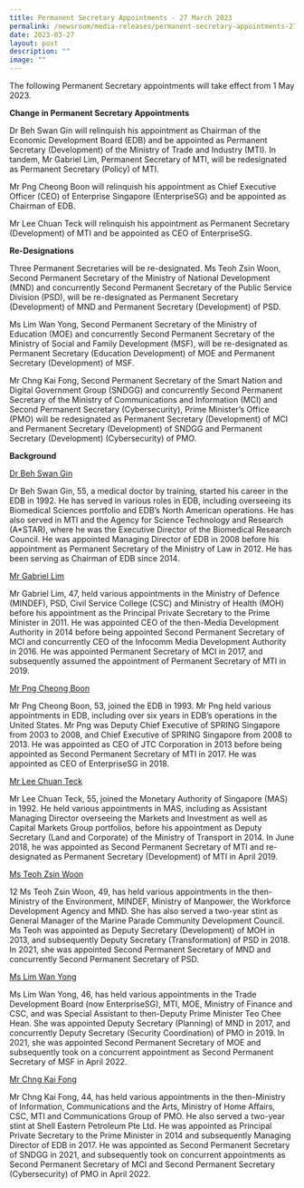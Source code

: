 ```yaml
---
title: Permanent Secretary Appointments ‑ 27 March 2023
permalink: /newsroom/media-releases/permanent-secretary-appointments-27-march-2023/
date: 2023-03-27
layout: post
description: ""
image: ""
---
```

The following Permanent Secretary appointments will take effect from 1 May 2023.  
  
**Change in Permanent Secretary Appointments**  
  
Dr Beh Swan Gin will relinquish his appointment as Chairman of the Economic Development Board (EDB) and be appointed as Permanent Secretary (Development) of the Ministry of Trade and Industry (MTI). In tandem, Mr Gabriel Lim, Permanent Secretary of MTI, will be redesignated as Permanent Secretary (Policy) of MTI.  
  
Mr Png Cheong Boon will relinquish his appointment as Chief Executive Officer (CEO) of Enterprise Singapore (EnterpriseSG) and be appointed as Chairman of EDB.  
  
Mr Lee Chuan Teck will relinquish his appointment as Permanent Secretary (Development) of MTI and be appointed as CEO of EnterpriseSG.  
  
**Re-Designations**  
  
Three Permanent Secretaries will be re-designated. Ms Teoh Zsin Woon, Second Permanent Secretary of the Ministry of National Development (MND) and concurrently Second Permanent Secretary of the Public Service Division (PSD), will be re-designated as Permanent Secretary (Development) of MND and Permanent Secretary (Development) of PSD.&nbsp;  
  
Ms Lim Wan Yong, Second Permanent Secretary of the Ministry of Education (MOE) and concurrently Second Permanent Secretary of the Ministry of Social and Family Development (MSF), will be re-designated as Permanent Secretary (Education Development) of MOE and Permanent Secretary (Development) of MSF.  
  
Mr Chng Kai Fong, Second Permanent Secretary of the Smart Nation and Digital Government Group (SNDGG) and concurrently Second Permanent Secretary of the Ministry of Communications and Information (MCI) and Second Permanent Secretary (Cybersecurity), Prime Minister’s Office (PMO) will be redesignated as Permanent Secretary (Development) of MCI and Permanent Secretary (Development) of SNDGG and Permanent Secretary (Development) (Cybersecurity) of PMO.  
  
**Background**  
  
<u>Dr Beh Swan Gin</u>
  
Dr Beh Swan Gin, 55, a medical doctor by training, started his career in the EDB in 1992. He has served in various roles in EDB, including overseeing its Biomedical Sciences portfolio and EDB’s North American operations. He has also served in MTI and the Agency for Science Technology and Research (A\*STAR), where he was the Executive Director of the Biomedical Research Council. He was appointed Managing Director of EDB in 2008 before his appointment as Permanent Secretary of the Ministry of Law in 2012. He has been serving as Chairman of EDB since 2014.  
  
<u>Mr Gabriel Lim</u> 

Mr Gabriel Lim, 47, held various appointments in the Ministry of Defence (MINDEF), PSD, Civil Service College (CSC) and Ministry of Health (MOH) before his appointment as the Principal Private Secretary to the Prime Minister in 2011. He was appointed CEO of the then-Media Development Authority in 2014 before being appointed Second Permanent Secretary of MCI and concurrently CEO of the Infocomm Media Development Authority in 2016. He was appointed Permanent Secretary of MCI in 2017, and subsequently assumed the appointment of Permanent Secretary of MTI in 2019.  
  
<u>Mr Png Cheong Boon</u>&nbsp;  
  
Mr Png Cheong Boon, 53, joined the EDB in 1993. Mr Png held various appointments in EDB, including over six years in EDB’s operations in the United States. Mr Png was Deputy Chief Executive of SPRING Singapore from 2003 to 2008, and Chief Executive of SPRING Singapore from 2008 to 2013. He was appointed as CEO of JTC Corporation in 2013 before being appointed as Second Permanent Secretary of MTI in 2017. He was appointed as CEO of EnterpriseSG&nbsp;in 2018.  
  
<u>Mr Lee Chuan Teck</u> 
  
Mr Lee Chuan Teck, 55, joined the Monetary Authority of Singapore (MAS) in 1992. He held various appointments in MAS, including as Assistant Managing Director overseeing the Markets and Investment as well as Capital Markets Group portfolios, before his appointment as Deputy Secretary (Land and Corporate) of the Ministry of Transport in 2014. In June 2018, he was appointed as Second Permanent Secretary of MTI and re-designated as Permanent Secretary (Development) of MTI in April 2019.  
  
<u>Ms Teoh Zsin Woon</u>
  
12 Ms Teoh Zsin Woon, 49, has held various appointments in the then-Ministry of the Environment, MINDEF, Ministry of Manpower, the Workforce Development Agency and MND. She has also served a two-year stint as General Manager of the Marine Parade Community Development Council. Ms Teoh was appointed as Deputy Secretary (Development) of MOH in 2013, and subsequently Deputy Secretary (Transformation) of PSD in 2018. In 2021, she was appointed Second Permanent Secretary of MND and concurrently Second Permanent Secretary of PSD.  
  
<u>Ms Lim Wan Yong</u>
  
Ms Lim Wan Yong, 46, has held various appointments in the Trade Development Board (now EnterpriseSG), MTI, MOE, Ministry of Finance and CSC, and was Special Assistant to then-Deputy Prime Minister Teo Chee Hean. She was appointed Deputy Secretary (Planning) of MND in 2017, and concurrently Deputy Secretary (Security Coordination) of PMO in 2019. In 2021, she was appointed Second Permanent Secretary of MOE and subsequently took on a concurrent appointment as Second Permanent Secretary of MSF in April 2022.  
  
<u>Mr Chng Kai Fong</u>
  
Mr Chng Kai Fong, 44, has held various appointments in the then-Ministry of Information, Communications and the Arts, Ministry of Home Affairs, CSC, MTI and Communications Group of PMO. He also served a two-year stint at Shell Eastern Petroleum Pte Ltd. He was appointed as Principal Private Secretary to the Prime Minister in 2014 and subsequently Managing Director of EDB in 2017. He was appointed as Second Permanent Secretary of SNDGG in 2021, and subsequently took on concurrent appointments as Second Permanent Secretary of MCI and Second Permanent Secretary (Cybersecurity) of PMO in April 2022.